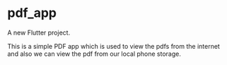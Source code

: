 # pdf_app

A new Flutter project.

This is a simple PDF app which is used to view the pdfs from the internet and also we can view the pdf from our local phone storage.
